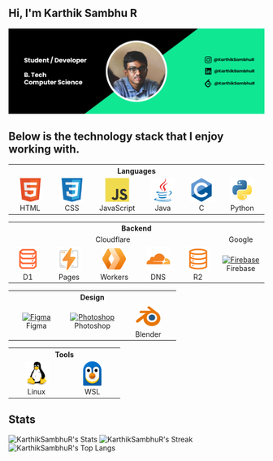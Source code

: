 ## Hi, I'm Karthik Sambhu R
[![README](./README.webp)](https://sambhudev.pages.dev)

## Below is the technology stack that I enjoy working with.
<table>
  <tr>
    <th colspan="6">Languages</th>
  </tr>
  <tr>
    <td align="center" width="96">
      <a href="https://en.wikipedia.org/wiki/HTML">
        <img src="https://raw.githubusercontent.com/devicons/devicon/master/icons/html5/html5-original.svg" width="48" height="48" alt="HTML" />
      </a>
      <br>HTML
    </td>
    <td align="center" width="96">
      <a href="https://en.wikipedia.org/wiki/CSS">
        <img src="https://raw.githubusercontent.com/devicons/devicon/master/icons/css3/css3-original.svg" width="48" height="48" alt="CSS" />
      </a>
      <br>CSS
    </td>
    <td align="center" width="96">
      <a href="https://en.wikipedia.org/wiki/JavaScript">
        <img src="https://raw.githubusercontent.com/devicons/devicon/master/icons/javascript/javascript-original.svg" width="48" height="48" alt="JavaScript" />
      </a>
      <br>JavaScript
    </td>
    <td align="center" width="96">
      <a href="https://www.java.com/en/">
        <img src="https://raw.githubusercontent.com/devicons/devicon/master/icons/java/java-original.svg" width="48" height="48" alt="Java" />
      </a>
      <br>Java
    </td>
    <td align="center" width="96">
      <a href="https://en.wikipedia.org/wiki/C_(programming_language)">
        <img src="https://raw.githubusercontent.com/devicons/devicon/master/icons/c/c-original.svg" width="48" height="48" alt="C" />
      </a>
      <br>C
    </td>
    <td align="center" width="96">
      <a href="https://www.python.org/">
        <img src="https://raw.githubusercontent.com/devicons/devicon/master/icons/python/python-original.svg" width="48" height="48" alt="Python" />
      </a>
      <br>Python
    </td>
  </tr>
</table>

<table>
  <tr>
    <th colspan="6">Backend</th>
  </tr>
  <tr>
    <td align="center" colspan="5">Cloudflare</td>
    <td align="center">Google</td>
  </tr>
  <tr>
    <td align="center" width="96">
      <a href="https://developers.cloudflare.com/d1/">
        <img src="./D1.webp" width="48" height="48" alt="Cloudflare D1" />
      </a>
      <br>D1
    </td>
    <td align="center" width="96">
      <a href="https://pages.cloudflare.com/">
        <img src="./Pages.png" width="48" height="48" alt="Cloudflare Pages" />
      </a>
      <br>Pages
    </td>
    <td align="center" width="96">
      <a href="https://workers.cloudflare.com/">
        <img src="https://raw.githubusercontent.com/devicons/devicon/refs/heads/master/icons/cloudflareworkers/cloudflareworkers-original.svg" width="48" height="48" alt="Cloudflare Workers" />
      </a>
      <br>Workers
    </td>
    <td align="center" width="96">
      <a href="https://developers.cloudflare.com/dns/">
        <img src="https://raw.githubusercontent.com/devicons/devicon/refs/heads/master/icons/cloudflare/cloudflare-original.svg" width="48" height="48" alt="Cloudflare DNS" />
      </a>
      <br>DNS
    </td>
    <td align="center" width="96">
      <a href="https://developers.cloudflare.com/r2/">
        <img src="./R2.png" width="48" height="48" alt="Cloudflare R2" />
      </a>
      <br>R2
    </td>
    <td align="center" width="96">
      <a href="https://firebase.google.com/">
        <img src="https://www.gstatic.com/mobilesdk/160503_mobilesdk/logo/2x/firebase_28dp.png" width="48" height="48" alt="Firebase" />
      </a>
      <br>Firebase
    </td>
  </tr>
</table>


<table>
  <tr>
    <th colspan="3">Design</th>
  </tr>
  <tr>
    <td align="center" width="96">
      <a href="https://www.figma.com/">
        <img src="https://upload.wikimedia.org/wikipedia/commons/3/33/Figma-logo.svg" width="48" height="48" alt="Figma" />
      </a>
      <br>Figma
    </td>
    <td align="center" width="96">
      <a href="https://www.adobe.com/in/products/photoshop.html">
        <img src="https://upload.wikimedia.org/wikipedia/commons/a/af/Adobe_Photoshop_CC_icon.svg" width="48" height="48" alt="Photoshop" />
      </a>
      <br>Photoshop
    </td>
    <td align="center" width="96">
      <a href="https://www.blender.org/">
        <img src="https://raw.githubusercontent.com/devicons/devicon/refs/heads/master/icons/blender/blender-original.svg" width="48" height="48" alt="Blender" />
      </a>
      <br>Blender
    </td>
  </tr>
</table>

<table>
  <tr>
    <th colspan="2">Tools</th>
  </tr>
  <tr>
    <td align="center" width="96">
      <a href="https://en.wikipedia.org/wiki/Linux">
        <img src="https://raw.githubusercontent.com/devicons/devicon/master/icons/linux/linux-original.svg" width="48" height="48" alt="Linux" />
      </a>
      <br>Linux
    </td>
    <td align="center" width="96">
      <a href="https://learn.microsoft.com/en-us/windows/wsl/install">
        <img src="./WSL.png" width="48" height="48" alt="WSL" />
      </a>
      <br>WSL
    </td>
  </tr>
</table>

## Stats
![KarthikSambhuR's Stats](https://github-readme-stats.vercel.app/api?username=KarthikSambhuR&theme=gotham&show_icons=true&hide_border=true&count_private=true)
![KarthikSambhuR's Streak](https://github-readme-streak-stats.herokuapp.com/?user=KarthikSambhuR&theme=gotham&hide_border=true)
![KarthikSambhuR's Top Langs](https://github-readme-stats.vercel.app/api/top-langs/?username=KarthikSambhuR&theme=gotham&show_icons=true&hide_border=true&layout=compact)
